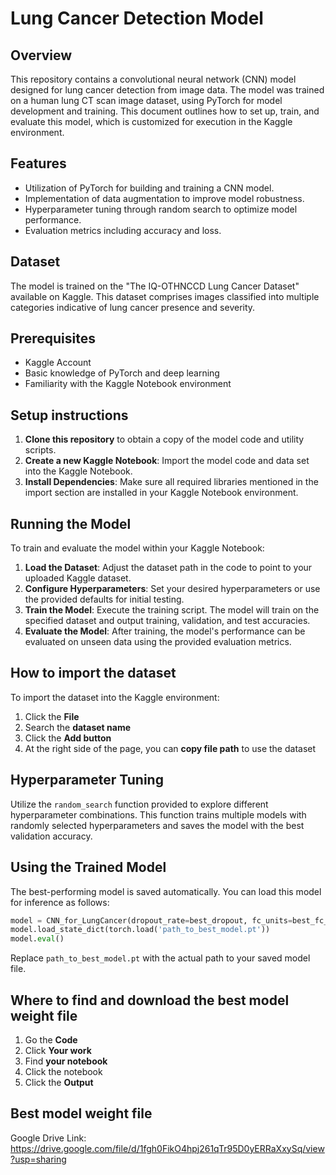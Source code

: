 # Lung Cancer Detection Model

## Overview
This repository contains a convolutional neural network (CNN) model designed for lung cancer detection from image data. The model was trained on a human lung CT scan image dataset, using PyTorch for model development and training. This document outlines how to set up, train, and evaluate this model, which is customized for execution in the Kaggle environment.

## Features
- Utilization of PyTorch for building and training a CNN model.
- Implementation of data augmentation to improve model robustness.
- Hyperparameter tuning through random search to optimize model performance.
- Evaluation metrics including accuracy and loss.

## Dataset
The model is trained on the "The IQ-OTHNCCD Lung Cancer Dataset" available on Kaggle. This dataset comprises images classified into multiple categories indicative of lung cancer presence and severity.

## Prerequisites
- Kaggle Account
- Basic knowledge of PyTorch and deep learning
- Familiarity with the Kaggle Notebook environment

## Setup instructions
1. **Clone this repository** to obtain a copy of the model code and utility scripts.
2. **Create a new Kaggle Notebook**: Import the model code and data set into the Kaggle Notebook.
3. **Install Dependencies**: Make sure all required libraries mentioned in the import section are installed in your Kaggle Notebook environment.

## Running the Model
To train and evaluate the model within your Kaggle Notebook:
1. **Load the Dataset**: Adjust the dataset path in the code to point to your uploaded Kaggle dataset.
2. **Configure Hyperparameters**: Set your desired hyperparameters or use the provided defaults for initial testing.
3. **Train the Model**: Execute the training script. The model will train on the specified dataset and output training, validation, and test accuracies.
4. **Evaluate the Model**: After training, the model's performance can be evaluated on unseen data using the provided evaluation metrics.

## How to import the dataset
To import the dataset into the Kaggle environment:
1. Click the **File**
2. Search the **dataset name**
3. Click the **Add button**
4. At the right side of the page, you can **copy file path** to use the dataset

## Hyperparameter Tuning
Utilize the `random_search` function provided to explore different hyperparameter combinations. This function trains multiple models with randomly selected hyperparameters and saves the model with the best validation accuracy.

## Using the Trained Model
The best-performing model is saved automatically. You can load this model for inference as follows:
```python
model = CNN_for_LungCancer(dropout_rate=best_dropout, fc_units=best_fc_units)
model.load_state_dict(torch.load('path_to_best_model.pt'))
model.eval()
```
Replace `path_to_best_model.pt` with the actual path to your saved model file.

## Where to find and download the best model weight file
1. Go the **Code**
2. Click **Your work**
3. Find **your notebook**
4. Click the notebook
5. Click the **Output**

## Best model weight file
Google Drive Link: https://drive.google.com/file/d/1fgh0FikO4hpj261qTr95D0yERRaXxySq/view?usp=sharing
